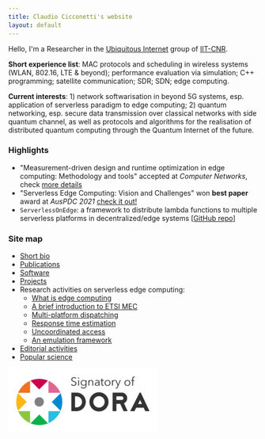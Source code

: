 ```yaml
---
title: Claudio Cicconetti's website
layout: default
---
```


Hello, I'm a Researcher in the [Ubiquitous Internet](http://cnd.iit.cnr.it/) group of [IIT-CNR](http://www.iit.cnr.it/).

**Short experience list**: MAC protocols and scheduling in wireless systems (WLAN, 802.16, LTE & beyond); performance evaluation via simulation; C++ programming; satellite communication; SDR; SDN; edge computing.

**Current interests**: 1) network softwarisation in beyond 5G systems, esp. application of serverless paradigm to edge computing; 2) quantum networking, esp. secure data transmission over classical networks with side quantum channel, as well as protocols and algorithms for the realisation of distributed quantum computing through the Quantum Internet of the future.

### Highlights

- "Measurement-driven design and runtime optimization in edge computing: Methodology and tools" accepted at _Computer Networks_, check [more details](mecperf.md)
- "Serverless Edge Computing: Vision and Challenges" won **best paper** award at _AusPDC 2021_ [check it out!](https://dl.acm.org/doi/10.1145/3437378.3444367)
- `ServerlessOnEdge`: a framework to distribute lambda functions to multiple serverless platforms in decentralized/edge systems [[GitHub repo](https://github.com/ccicconetti/serverlessonedge)]

### Site map

- [Short bio](bio.md)
- [Publications](publications.md)
- [Software](software.md)
- [Projects](projects.md)
- Research activities on serverless edge computing:
  - [What is edge computing](edgecomputing.md)
  - [A brief introduction to ETSI MEC](serverless-etsi.md)
  - [Multi-platform dispatching](cloudcom2018.md)
  - [Response time estimation](percom2019.md)
  - [Uncoordinated access](uncoord.md)
  - [An emulation framework](simpat.md)
- [Editorial activities](editorial.md)
- [Popular science](popular.md)

[![](pictures/Dorabadge1.png)](https://sfdora.org/)


